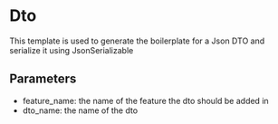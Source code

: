 # Dto

This template is used to generate the boilerplate for a Json DTO and serialize it using JsonSerializable

## Parameters
- feature_name: the name of the feature the dto should be added in
- dto_name: the name of the dto
